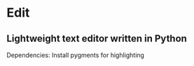 # Edit

## Lightweight text editor written in Python

Dependencies:
Install pygments for highlighting
